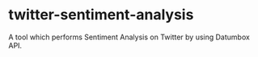 twitter-sentiment-analysis
==========================

A tool which performs Sentiment Analysis on Twitter by using Datumbox API.

